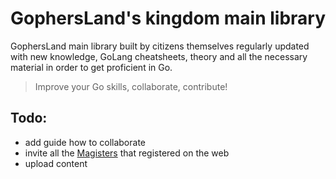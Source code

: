 # GophersLand's kingdom main library

GophersLand main library built by citizens themselves regularly updated with new knowledge, GoLang cheatsheets, theory and all the necessary material in order to get proficient in Go.

> Improve your Go skills, collaborate, contribute!

## Todo:

- add guide how to collaborate
- invite all the [Magisters](https://gophersland.com/p/magister) that registered on the web
- upload content
